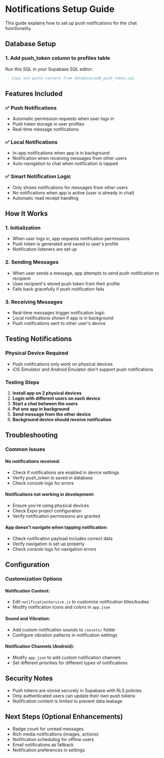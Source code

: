 # Notifications Setup Guide

This guide explains how to set up push notifications for the chat functionality.

## Database Setup

### 1. Add push_token column to profiles table

Run this SQL in your Supabase SQL editor:

```sql
-- Copy and paste content from database/add_push_token.sql
```

## Features Included

### ✅ **Push Notifications**
- Automatic permission requests when user logs in
- Push token storage in user profiles
- Real-time message notifications

### ✅ **Local Notifications**
- In-app notifications when app is in background
- Notification when receiving messages from other users
- Auto-navigation to chat when notification is tapped

### ✅ **Smart Notification Logic**
- Only shows notifications for messages from other users
- No notifications when app is active (user is already in chat)
- Automatic read receipt handling

## How It Works

### **1. Initialization**
- When user logs in, app requests notification permissions
- Push token is generated and saved to user's profile
- Notification listeners are set up

### **2. Sending Messages**
- When user sends a message, app attempts to send push notification to recipient
- Uses recipient's stored push token from their profile
- Falls back gracefully if push notification fails

### **3. Receiving Messages**
- Real-time messages trigger notification logic
- Local notifications shown if app is in background
- Push notifications sent to other user's device

## Testing Notifications

### **Physical Device Required**
- Push notifications only work on physical devices
- iOS Simulator and Android Emulator don't support push notifications

### **Testing Steps**
1. **Install app on 2 physical devices**
2. **Login with different users on each device**
3. **Start a chat between the users**
4. **Put one app in background**
5. **Send message from the other device**
6. **Background device should receive notification**

## Troubleshooting

### **Common Issues**

#### **No notifications received:**
- Check if notifications are enabled in device settings
- Verify push_token is saved in database
- Check console logs for errors

#### **Notifications not working in development:**
- Ensure you're using physical devices
- Check Expo project configuration
- Verify notification permissions are granted

#### **App doesn't navigate when tapping notification:**
- Check notification payload includes correct data
- Verify navigation is set up properly
- Check console logs for navigation errors

## Configuration

### **Customization Options**

#### **Notification Content:**
- Edit `notificationService.js` to customize notification titles/bodies
- Modify notification icons and colors in `app.json`

#### **Sound and Vibration:**
- Add custom notification sounds to `/assets/` folder
- Configure vibration patterns in notification settings

#### **Notification Channels (Android):**
- Modify `app.json` to add custom notification channels
- Set different priorities for different types of notifications

## Security Notes

- Push tokens are stored securely in Supabase with RLS policies
- Only authenticated users can update their own push tokens
- Notification content is limited to prevent data leakage

## Next Steps (Optional Enhancements)

- Badge count for unread messages
- Rich media notifications (images, actions)
- Notification scheduling for offline users
- Email notifications as fallback
- Notification preferences in settings 